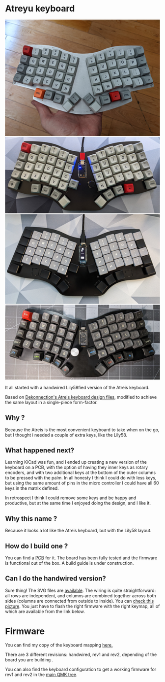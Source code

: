 # Atreyu keyboard

![A picture of the original, handwired Atreyu](pictures/PXL_20210609_174723137.jpg?raw=true "The original, handwired Atreyu keyboard")
![A picture of the Atreyu (v1)](pcb/v1/pictures/keeb.jpg?raw=true "The Atreyu v1 keyboard")
![A picture of the Atreyu v2 Choc](pictures/atreyu-v2-choc.jpg?raw=true "The Atreyu v2 Choc keyboard")
![A picture of the Atreyu v2 MX](pictures/atreyu-v2.jpg?raw=true "The Atreyu v2 Choc keyboard")

It all started with a handwired Lily58fied version of the Atreis keyboard.

Based on [Dekonnection's Atreis keyboard design files](https://github.com/dekonnection/atreis),
modified to achieve the same layout in a single-piece form-factor.

## Why ?

Because the Atreis is the most convenient keyboard to take when on the go, but I thought i needed a couple of extra keys, like the Lily58.

## What happened next?

Learning KiCad was fun, and I ended up creating a new version of the keyboard on a PCB, with the option of having they inner keys as rotary encoders, and with two additional keys at the bottom of the outer columns to be pressed with the palm. In all honesty I think I could do with less keys, but using the same amount of pins in the micro controller I could have all 60 keys in the matrix defined.

In retrospect I think I could remove some keys and be happy and productive, but at the same time I enjoyed doing the design, and I like it.

## Why this name ?

Because it looks a lot like the Atreis keyboard, but with the Lily58 layout.

## How do I build one ?

You can find a [PCB](http://github.com/climent/atreyu/tree/main/pcb) for it. The board has been fully tested and the firmware is functional out of the box. A build guide is under construction.

## Can I do the handwired version?

Sure thing! The SVG files are [available](pcb/handwired/). The wiring is quite straightforward: all rows are independent, and columns are combined together across both sides (columns are connected from outside to inside). You can [check this picture](pictures/atreyu-wired.jpg?raw=true "The wires"). You just have to flash the right firmware with the right keymap, all of which are available from the link below.

# Firmware

You can find my copy of the keyboard mapping [here.](http://github.com/climent/qmk_firmware/tree/climent/keyboards/atreyu/)

There are 3 different revisions: handwired, rev1 and rev2, depending of the board you are building .

You can also find the keyboard configuration to get a working firmware for rev1 and rev2 in the [main QMK tree](http://github.com/qmk/qmk_firmware/tree/master/keyboards/atreyu/).
